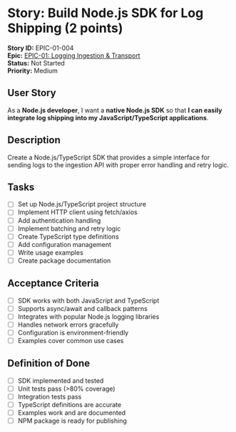 # Story: Build Node.js SDK for Log Shipping (2 points)

**Story ID:** EPIC-01-004  
**Epic:** [EPIC-01: Logging Ingestion & Transport](../epic-01.md)  
**Status:** Not Started  
**Priority:** Medium

## User Story

As a **Node.js developer**, I want a **native Node.js SDK** so that **I can easily integrate log shipping into my JavaScript/TypeScript applications**.

## Description

Create a Node.js/TypeScript SDK that provides a simple interface for sending logs to the ingestion API with proper error handling and retry logic.

## Tasks

- [ ] Set up Node.js/TypeScript project structure
- [ ] Implement HTTP client using fetch/axios
- [ ] Add authentication handling
- [ ] Implement batching and retry logic
- [ ] Create TypeScript type definitions
- [ ] Add configuration management
- [ ] Write usage examples
- [ ] Create package documentation

## Acceptance Criteria

- [ ] SDK works with both JavaScript and TypeScript
- [ ] Supports async/await and callback patterns
- [ ] Integrates with popular Node.js logging libraries
- [ ] Handles network errors gracefully
- [ ] Configuration is environment-friendly
- [ ] Examples cover common use cases

## Definition of Done

- [ ] SDK implemented and tested
- [ ] Unit tests pass (>80% coverage)
- [ ] Integration tests pass
- [ ] TypeScript definitions are accurate
- [ ] Examples work and are documented
- [ ] NPM package is ready for publishing

